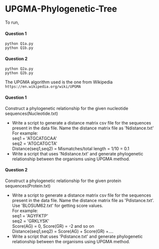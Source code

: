 # UPGMA-Phylogenetic-Tree

To run,

#### Question 1

`python Q1a.py`  
`python Q1b.py`  

#### Question 2

`python Q2a.py`  
`python Q2b.py`  

The UPGMA algorithm used is the one from Wikipedia  
`https://en.wikipedia.org/wiki/UPGMA`

#### Question 1

Construct a phylogenetic relationship for the given nucleotide sequences(Nucleotide.txt)
- Write a script to generate a distance matrix csv file for the sequences present in the data file. Name the distance matrix file as 'Ndistance.txt'  
For example:  
	seq1 = 'ATGCATGCAA'  
	seq2 = 'ATGCATGCTA'  
	Distance(seq1,seq2) = Mismatches/total length = 1/10 = 0.1
- Write a script that uses 'Ndistance.txt' and generate phylogenetic relationship between the organisms using UPGMA method.

#### Question 2

Construct a phylogenetic relationship for the given protein sequences(Protein.txt)
- Write a script to generate a distance matrix csv file for the sequences present in the data file. Name the distance matrix file as 'Pdistance.txt'. Use 'BLOSUM62.txt' for getting score values.  
For example:  
	seq1 = 'AGYFKTP'  
	seq2 = 'GRKLYSK'  
	Score(AG) = 0, Score(GR) = -2 and so on  
	Distance(seq1,seq2) = Score(AG) + Score(GR) +....  
- Write a script that uses 'Pdistance.txt' and generate phylogenetic relationship between the organisms using UPGMA method.


